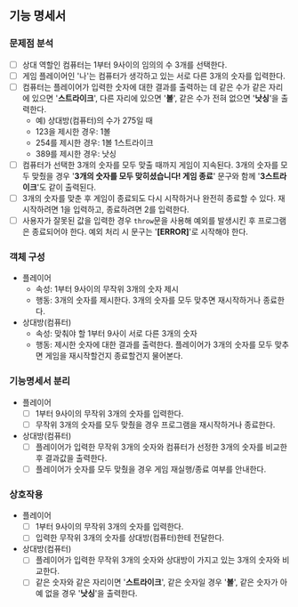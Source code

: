 ## 기능 명세서

### 문제점 분석
- [ ] 상대 역할인 컴퓨터는 1부터 9사이의 임의의 수 3개를 선택한다.
- [ ] 게임 플레이어인 '나'는 컴퓨터가 생각하고 있는 서로 다른 3개의 숫자를 입력한다.
- [ ] 컴퓨터는 플레이어가 입력한 숫자에 대한 결과를 출력하는 데 같은 수가 같은 자리에 있으면 '**스트라이크**', 다른 자리에 있으면 '**볼**', 같은 수가 전혀 없으면 '**낫싱**'을 출력한다.
    - 예) 상대방(컴퓨터)의 수가 275일 때
     - 123을 제시한 경우: 1볼
     - 254를 제시한 경우: 1볼 1스트라이크
     - 389를 제시한 경우: 낫싱
- [ ] 컴퓨터가 선택한 3개의 숫자를 모두 맞출 때까지 게임이 지속된다. 3개의 숫자를 모두 맞췄을 경우 '**3개의 숫자를 모두 맞히셨습니다! 게임 종료**' 문구와 함께 '**3스트라이크**'도 같이 출력된다.
- [ ] 3개의 숫자를 맞춘 후 게임이 종료되도 다시 시작하거나 완전히 종료할 수 있다. 재시작하려면 1을 입력하고, 종료하려면 2를 입력한다.
- [ ] 사용자가 잘못된 값을 입력한 경우 ```throw```문을 사용해 예외를 발생시킨 후 프로그램은 종료되어야 한다. 예외 처리 시 문구는 '**[ERROR]**'로 시작해야 한다.

### 객체 구성

- 플레이어
    - 속성: 1부터 9사이의 무작위 3개의 숫자 제시 
    - 행동: 3개의 숫자를 제시한다. 3개의 숫자를 모두 맞추면 재시작하거나 종료한다.
- 상대방(컴퓨터)
    - 속성: 맞춰야 할 1부터 9사이 서로 다른 3개의 숫자
    - 행동: 제시한 숫자에 대한 결과를 출력한다. 플레이어가 3개의 숫자를 모두 맞추면 게임을 재시작할건지 종료할건지 물어본다.

### 기능명세서 분리
- 플레이어
    - [ ] 1부터 9사이의 무작위 3개의 숫자를 입력한다.
    - [ ] 무작위 3개의 숫자를 모두 맞췄을 경우 프로그램을 재시작하거나 종료한다.

- 상대방(컴퓨터)
    - [ ] 플레이어가 입력한 무작위 3개의 숫자와 컴퓨터가 선정한 3개의 숫자를 비교한 후 결과값을 출력한다.
    - [ ] 플레이어가 숫자를 모두 맞췄을 경우 게임 재실행/종료 여부를 안내한다.

### 상호작용
- 플레이어
    - [ ] 1부터 9사이의 무작위 3개의 숫자를 입력한다.
    - [ ] 입력한 무작위 3개의 숫자를 상대방(컴퓨터)한테 전달한다.
- 상대방(컴퓨터)
    - [ ] 플레이어가 입력한 무작위 3개의 숫자와 상대방이 가지고 있는 3개의 숫자와 비교한다.
    - [ ] 같은 숫자와 같은 자리이면 '**스트라이크**', 같은 숫자일 경우 '**볼**', 같은 숫자가 아예 없을 경우 '**낫싱**'을 출력한다.